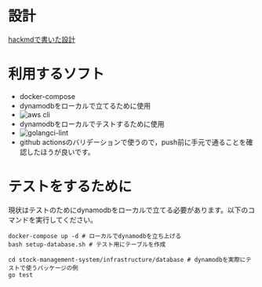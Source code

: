 # 設計
[hackmdで書いた設計](https://hackmd.io/Rtdli98GSKmfWD4d_DxbNA)

# 利用するソフト
 - docker-compose
  - dynamodbをローカルで立てるために使用
 - ![aws cli](https://aws.amazon.com/jp/cli/)
  - dynamodbをローカルでテストするために使用
 - ![golangci-lint](https://github.com/golangci/golangci-lint)
  - github actionsのバリデーションで使うので，push前に手元で通ることを確認したほうが良いです。


# テストをするために
現状はテストのためにdynamodbをローカルで立てる必要があります。以下のコマンドを実行してください。

```
docker-compose up -d # ローカルでdynamodbを立ち上げる
bash setup-database.sh # テスト用にテーブルを作成

cd stock-management-system/infrastructure/database # dynamodbを実際にテストで使うパッケージの例
go test
```
